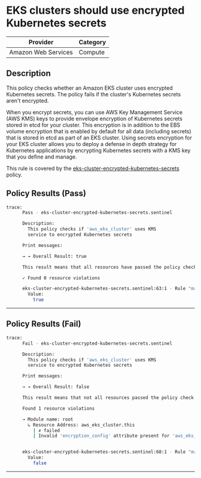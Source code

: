 # EKS clusters should use encrypted Kubernetes secrets

| Provider            | Category     |
|---------------------|--------------|
| Amazon Web Services | Compute      |

## Description

This policy checks whether an Amazon EKS cluster uses encrypted Kubernetes secrets. The policy fails if the cluster's Kubernetes secrets aren't encrypted.

When you encrypt secrets, you can use AWS Key Management Service (AWS KMS) keys to provide envelope encryption of Kubernetes secrets stored in etcd for your cluster. This encryption is in addition to the EBS volume encryption that is enabled by default for all data (including secrets) that is stored in etcd as part of an EKS cluster. Using secrets encryption for your EKS cluster allows you to deploy a defense in depth strategy for Kubernetes applications by encrypting Kubernetes secrets with a KMS key that you define and manage.

This rule is covered by the [eks-cluster-encrypted-kubernetes-secrets](../../policies/eks/eks-cluster-encrypted-kubernetes-secrets.sentinel) policy.

## Policy Results (Pass)
```bash
trace:
      Pass - eks-cluster-encrypted-kubernetes-secrets.sentinel

      Description:
        This policy checks if 'aws_eks_cluster' uses KMS
        service to encrypted Kubernetes secrets

      Print messages:

      → → Overall Result: true

      This result means that all resources have passed the policy check for the policy eks-cluster-encrypted-kubernetes-secrets.

      ✓ Found 0 resource violations

      eks-cluster-encrypted-kubernetes-secrets.sentinel:63:1 - Rule "main"
        Value:
          true
```

---

## Policy Results (Fail)
```bash
trace:
      Fail - eks-cluster-encrypted-kubernetes-secrets.sentinel

      Description:
        This policy checks if 'aws_eks_cluster' uses KMS
        service to encrypted Kubernetes secrets

      Print messages:

      → → Overall Result: false

      This result means that not all resources passed the policy check and the protected behavior is not allowed for the policy eks-cluster-encrypted-kubernetes-secrets.

      Found 1 resource violations

      → Module name: root
        ↳ Resource Address: aws_eks_cluster.this
          | ✗ failed
          | Invalid 'encryption_config' attribute present for 'aws_eks_cluster' resources. Refer to https://docs.aws.amazon.com/securityhub/latest/userguide/eks-controls.html#eks-3 for more details.


      eks-cluster-encrypted-kubernetes-secrets.sentinel:68:1 - Rule "main"
        Value:
          false
```

---